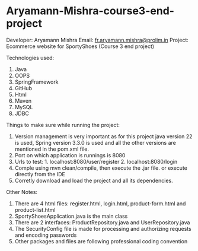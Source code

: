 # Aryamann-Mishra-course3-end-project

Developer: Aryamann  Mishra
Email: fr.aryamann.mishra@prolim.in
Project: Ecommerce website for SportyShoes (Course 3 end project)

Technologies used: 

  1. Java
  2. OOPS
  3. SpringFramework
  4. GitHub
  5. Html
  6. Maven
  7. MySQL
  8. JDBC

Things to make sure while running the project:

  1. Version management is very important as for this project java version 22 is used, Spring version 3.3.0 is used and all the other versions are mentioned in the pom.xml file.
  2. Port on which application is runnings is 8080
  3. Urls to test: 1. localhost:8080/user/register  2. localhost:8080/login
  4. Comple using mvn clean/compile, then execute the .jar file. or execute directly from the IDE
  5. Corretly download and load the project and all its dependencies.

Other Notes:
  
  1. There are 4 html files: register.html, login.html, product-form.html and product-list.html
  2. SportyShoesApplication.java is the main class
  3. There are 2 interfaces: ProductRepository.java and UserRepository.java
  4. The SecurityConfig file is made for processing and authorizing requests and encoding passwords
  5. Other packages and files are following professional coding convention

